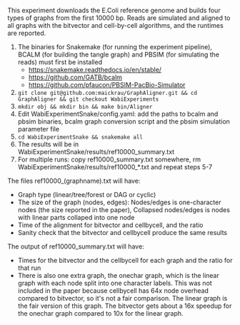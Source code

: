 This experiment downloads the E.Coli reference genome and builds four types of graphs from the first 10000 bp. Reads are simulated and aligned to all graphs with the bitvector and cell-by-cell algorithms, and the runtimes are reported.

1. The binaries for Snakemake (for running the experiment pipeline), BCALM (for building the tangle graph) and PBSIM (for simulating the reads) must first be installed
   - https://snakemake.readthedocs.io/en/stable/
   - https://github.com/GATB/bcalm
   - https://github.com/pfaucon/PBSIM-PacBio-Simulator
2. `git clone git@github.com:maickrau/GraphAligner.git && cd GraphAligner && git checkout WabiExperiments` 
3. `mkdir obj && mkdir bin && make bin/Aligner`
4. Edit WabiExperimentSnake/config.yaml: add the paths to bcalm and pbsim binaries, bcalm graph conversion script and the pbsim simulation parameter file
5. `cd WabiExperimentSnake && snakemake all`
6. The results will be in WabiExperimentSnake/results/ref10000\_summary.txt
7. For multiple runs: copy ref10000\_summary.txt somewhere, rm WabiExperimentSnake/results/ref10000\_*.txt and repeat steps 5-7

The files ref10000\_(graphname).txt will have:
- Graph type (linear/tree/forest or DAG or cyclic)
- The size of the graph (nodes, edges): Nodes/edges is one-character nodes (the size reported in the paper), Collapsed nodes/edges is nodes with linear parts collaped into one node
- Time of the alignment for bitvector and cellbycell, and the ratio
- Sanity check that the bitvector and cellbycell produce the same results

The output of ref10000\_summary.txt will have:
- Times for the bitvector and the cellbycell for each graph and the ratio for that run
- There is also one extra graph, the onechar graph, which is the linear graph with each node split into one character labels. This was not included in the paper because cellbycell has 64x node overhead compared to bitvector, so it's not a fair comparison. The linear graph is the fair version of this graph. The bitvector gets about a 16x speedup for the onechar graph compared to 10x for the linear graph.
